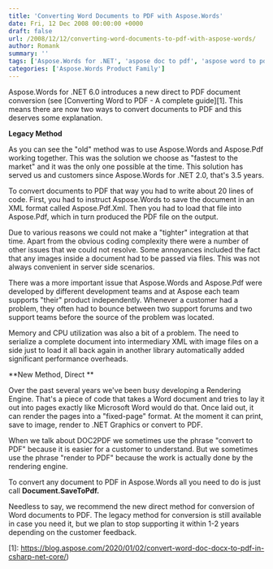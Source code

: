 ```yaml
---
title: 'Converting Word Documents to PDF with Aspose.Words'
date: Fri, 12 Dec 2008 00:00:00 +0000
draft: false
url: /2008/12/12/converting-word-documents-to-pdf-with-aspose-words/
author: Romank
summary: ''
tags: ['Aspose.Words for .NET', 'aspose doc to pdf', 'aspose word to pdf', 'doc to pdf', 'doc to pdf c#', 'docx to pdf', 'docx to pdf c#', 'word to pdf', 'word to pdf c#']
categories: ['Aspose.Words Product Family']
---
```


Aspose.Words for .NET 6.0 introduces a new direct to PDF document conversion (see [Converting Word to PDF - A complete guide][1]. This means there are now two ways to convert documents to PDF and this deserves some explanation.

**Legacy Method**

As you can see the "old" method was to use Aspose.Words and Aspose.Pdf working together. This was the solution we choose as "fastest to the market" and it was the only one possible at the time. This solution has served us and customers since Aspose.Words for .NET 2.0, that's 3.5 years.

To convert documents to PDF that way you had to write about 20 lines of code. First, you had to instruct Aspose.Words to save the document in an XML format called Aspose.Pdf.Xml. Then you had to load that file into Aspose.Pdf, which in turn produced the PDF file on the output.

Due to various reasons we could not make a "tighter" integration at that time. Apart from the obvious coding complexity there were a number of other issues that we could not resolve. Some annoyances included the fact that any images inside a document had to be passed via files. This was not always convenient in server side scenarios.

There was a more important issue that Aspose.Words and Aspose.Pdf were developed by different development teams and at Aspose each team supports "their" product independently. Whenever a customer had a problem, they often had to bounce between two support forums and two support teams before the source of the problem was located.

Memory and CPU utilization was also a bit of a problem. The need to serialize a complete document into intermediary XML with image files on a side just to load it all back again in another library automatically added significant performance overheads.

**New Method, Direct **

Over the past several years we've been busy developing a Rendering Engine. That's a piece of code that takes a Word document and tries to lay it out into pages exactly like Microsoft Word would do that. Once laid out, it can render the pages into a "fixed-page" format. At the moment it can print, save to image, render to .NET Graphics or convert to PDF.

When we talk about DOC2PDF we sometimes use the phrase "convert to PDF" because it is easier for a customer to understand. But we sometimes use the phrase "render to PDF" because the work is actually done by the rendering engine.

To convert any document to PDF in Aspose.Words all you need to do is just call **Document.SaveToPdf.**

Needless to say, we recommend the new direct method for conversion of Word documents to PDF. The legacy method for conversion is still available in case you need it, but we plan to stop supporting it within 1-2 years depending on the customer feedback.




[1]: https://blog.aspose.com/2020/01/02/convert-word-doc-docx-to-pdf-in-csharp-net-core/)




